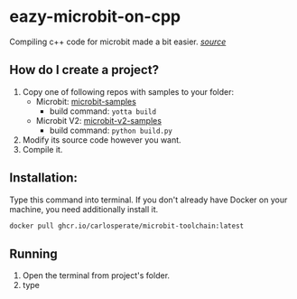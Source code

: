 # eazy-microbit-on-cpp
Compiling c++ code for microbit made a bit easier. [_source_](https://github.com/carlosperate/docker-microbit-toolchain)


## How do I create a project?
1. Copy one of following repos with samples to your folder:
    - Microbit: [microbit-samples](https://github.com/lancaster-university/microbit-samples)
        - build command: ``yotta build``
    - Microbit V2: [microbit-v2-samples](https://github.com/lancaster-university/microbit-v2-samples)
        - build command: ``python build.py``
2. Modify its source code however you want.
3. Compile it.

## Installation:
Type this command into terminal. If you don't already have Docker on your machine, you need additionally install it.
```bash
docker pull ghcr.io/carlosperate/microbit-toolchain:latest
```

## Running
1. Open the terminal from project's folder.
2. type
